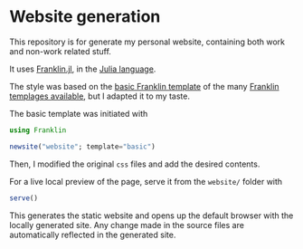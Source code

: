# Website generation

This repository is for generate my personal website, containing both work and non-work related stuff.

It uses [Franklin.jl](https://github.com/tlienart/Franklin.jl), in the [Julia language](https://julialang.org).

The style was based on the [basic Franklin template](https://tlienart.github.io/FranklinTemplates.jl/templates/basic/index.html) of the many [Franklin templages available](https://tlienart.github.io/FranklinTemplates.jl/), but I adapted it to my taste.

The basic template was initiated with

```julia
using Franklin

newsite("website"; template="basic")
```

Then, I modified the original `css` files and add the desired contents.

For a live local preview of the page, serve it from the `website/` folder with

```julia
serve()
```

This generates the static website and opens up the default browser with the locally generated site. Any change made in the source files are automatically reflected in the generated site.
